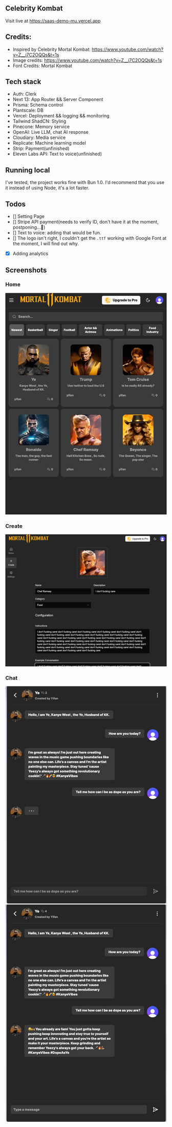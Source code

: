 ## Celebrity Kombat

Visit live at https://saas-demo-mu.vercel.app

## Credits:

- Inspired by Celebrity Mortal Kombat: https://www.youtube.com/watch?v=Z__i7C2OQQs&t=1s
- Image credits: https://www.youtube.com/watch?v=Z__i7C2OQQs&t=1s
- Font Credits: Mortal Kombat

## Tech stack

- Auth: Clerk
- Next 13: App Router && Server Component
- Prisma: Schema control
- Plantscale: DB
- Vercel: Deployment && logging && monitoring
- Tailwind ShadCN: Styling
- Pinecone: Memory service
- OpenAI: Live LLM, chat AI response
- Cloudiary: Media service
- Replicate: Machine learning model
- Strip: Payment(unfinished)
- Eleven Labs API: Text to voice(unfinished)

## Running local

I've tested, the project works fine with Bun 1.0. I'd recommend that you use it instead of using Node, it's a lot faster.

## Todos

- [] Setting Page
- [] Stripe API payment(needs to verify ID, don't have it at the moment, postponing...🙁)
- [] Text to voice: adding that would be fun.
- [] The logo isn't right, I couldn't get the `.ttf` working with Google Font at the moment, I will find out why.
- [x] Adding analytics

## Screenshots

### Home

![home](public/readme-images/home.png)

### Create

![create](public/readme-images/ramsay.png)

### Chat

![Chat](public/readme-images/chat-in-response.png)
![Chat](public/readme-images/chat.png)
